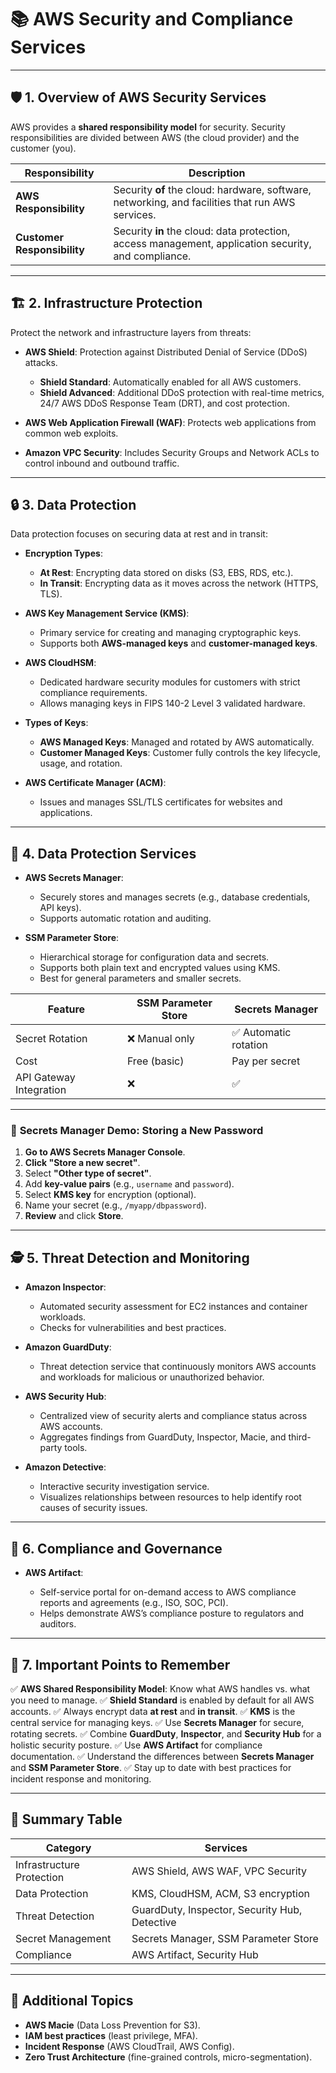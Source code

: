 # 📚 **AWS Security and Compliance Services**

---

## 🛡️ **1. Overview of AWS Security Services**

AWS provides a **shared responsibility model** for security. Security responsibilities are divided between AWS (the cloud provider) and the customer (you).

| **Responsibility**          | **Description**                                                                                      |
| --------------------------- | ---------------------------------------------------------------------------------------------------- |
| **AWS Responsibility**      | Security **of** the cloud: hardware, software, networking, and facilities that run AWS services.     |
| **Customer Responsibility** | Security **in** the cloud: data protection, access management, application security, and compliance. |

---

## 🏗️ **2. Infrastructure Protection**

Protect the network and infrastructure layers from threats:

* **AWS Shield**: Protection against Distributed Denial of Service (DDoS) attacks.

  * **Shield Standard**: Automatically enabled for all AWS customers.
  * **Shield Advanced**: Additional DDoS protection with real-time metrics, 24/7 AWS DDoS Response Team (DRT), and cost protection.
* **AWS Web Application Firewall (WAF)**: Protects web applications from common web exploits.
* **Amazon VPC Security**: Includes Security Groups and Network ACLs to control inbound and outbound traffic.

---

## 🔒 **3. Data Protection**

Data protection focuses on securing data at rest and in transit:

* **Encryption Types**:

  * **At Rest**: Encrypting data stored on disks (S3, EBS, RDS, etc.).
  * **In Transit**: Encrypting data as it moves across the network (HTTPS, TLS).
* **AWS Key Management Service (KMS)**:

  * Primary service for creating and managing cryptographic keys.
  * Supports both **AWS-managed keys** and **customer-managed keys**.
* **AWS CloudHSM**:

  * Dedicated hardware security modules for customers with strict compliance requirements.
  * Allows managing keys in FIPS 140-2 Level 3 validated hardware.
* **Types of Keys**:

  * **AWS Managed Keys**: Managed and rotated by AWS automatically.
  * **Customer Managed Keys**: Customer fully controls the key lifecycle, usage, and rotation.
* **AWS Certificate Manager (ACM)**:

  * Issues and manages SSL/TLS certificates for websites and applications.

---

## 🔐 **4. Data Protection Services**

* **AWS Secrets Manager**:

  * Securely stores and manages secrets (e.g., database credentials, API keys).
  * Supports automatic rotation and auditing.
* **SSM Parameter Store**:

  * Hierarchical storage for configuration data and secrets.
  * Supports both plain text and encrypted values using KMS.
  * Best for general parameters and smaller secrets.

| Feature                 | SSM Parameter Store | Secrets Manager      |
| ----------------------- | ------------------- | -------------------- |
| Secret Rotation         | ❌ Manual only       | ✅ Automatic rotation |
| Cost                    | Free (basic)        | Pay per secret       |
| API Gateway Integration | ❌                   | ✅                    |

---

### 🔧 **Secrets Manager Demo: Storing a New Password**

1. **Go to AWS Secrets Manager Console**.
2. **Click "Store a new secret"**.
3. Select **"Other type of secret"**.
4. Add **key-value pairs** (e.g., `username` and `password`).
5. Select **KMS key** for encryption (optional).
6. Name your secret (e.g., `/myapp/dbpassword`).
7. **Review** and click **Store**.

---

## 🕵️ **5. Threat Detection and Monitoring**

* **Amazon Inspector**:

  * Automated security assessment for EC2 instances and container workloads.
  * Checks for vulnerabilities and best practices.
* **Amazon GuardDuty**:

  * Threat detection service that continuously monitors AWS accounts and workloads for malicious or unauthorized behavior.
* **AWS Security Hub**:

  * Centralized view of security alerts and compliance status across AWS accounts.
  * Aggregates findings from GuardDuty, Inspector, Macie, and third-party tools.
* **Amazon Detective**:

  * Interactive security investigation service.
  * Visualizes relationships between resources to help identify root causes of security issues.

---

## 📝 **6. Compliance and Governance**

* **AWS Artifact**:

  * Self-service portal for on-demand access to AWS compliance reports and agreements (e.g., ISO, SOC, PCI).
  * Helps demonstrate AWS’s compliance posture to regulators and auditors.

---

## 📌 **7. Important Points to Remember**

✅ **AWS Shared Responsibility Model**: Know what AWS handles vs. what you need to manage.
✅ **Shield Standard** is enabled by default for all AWS accounts.
✅ Always encrypt data **at rest** and **in transit**.
✅ **KMS** is the central service for managing keys.
✅ Use **Secrets Manager** for secure, rotating secrets.
✅ Combine **GuardDuty**, **Inspector**, and **Security Hub** for a holistic security posture.
✅ Use **AWS Artifact** for compliance documentation.
✅ Understand the differences between **Secrets Manager** and **SSM Parameter Store**.
✅ Stay up to date with best practices for incident response and monitoring.

---

## 🚀 Summary Table

| **Category**              | **Services**                                  |
| ------------------------- | --------------------------------------------- |
| Infrastructure Protection | AWS Shield, AWS WAF, VPC Security             |
| Data Protection           | KMS, CloudHSM, ACM, S3 encryption             |
| Threat Detection          | GuardDuty, Inspector, Security Hub, Detective |
| Secret Management         | Secrets Manager, SSM Parameter Store          |
| Compliance                | AWS Artifact, Security Hub                    |

---

## 🔗 Additional Topics

* **AWS Macie** (Data Loss Prevention for S3).
* **IAM best practices** (least privilege, MFA).
* **Incident Response** (AWS CloudTrail, AWS Config).
* **Zero Trust Architecture** (fine-grained controls, micro-segmentation).
